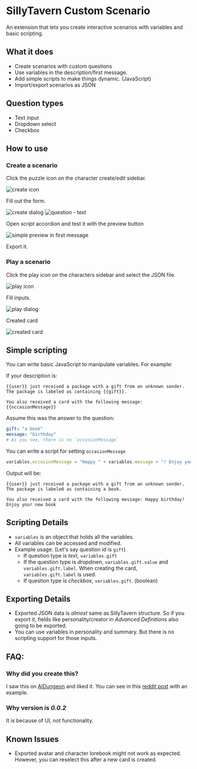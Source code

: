 # SillyTavern Custom Scenario

An extension that lets you create interactive scenarios with variables and basic scripting.

## What it does
- Create scenarios with custom questions
- Use variables in the description/first message.
- Add simple scripts to make things dynamic. (JavaScript)
- Import/export scenarios as JSON

## Question types
- Text input
- Dropdown select
- Checkbox

## How to use

### Create a scenario

Click the puzzle icon on the character create/edit sidebar.

![create icon](images/create-icon.png)

Fill out the form.

![create dialog](images/create-dialog.png)
![question - text](images/question-text.png)


Open _script_ accordion and test it with the preview button

![simple preview in first message](images/first-message-simple-preview.png)


Export it.

### Play a scenario

Click the play icon on the characters sidebar and select the JSON file.

![play icon](images/play-icon.png)

Fill inputs.

![play dialog](images/play-dialog.png)

Created card

![created card](images/created-card.png)

## Simple scripting
You can write basic JavaScript to manipulate variables. For example:

If your description is:
```
{{user}} just received a package with a gift from an unknown sender. The package is labeled as containing {{gift}}.

You also received a card with the following message: {{occasionMessage}}
```

Assume this was the answer to the question:
```yml
gift: "a book"
message: "birthday"
# As you see, there is no `occasionMessage`
```

You can write a script for setting `occasionMessage`
```js
variables.occasionMessage = "Happy " + variables.message + "! Enjoy your new " + variables.gift;
```

Output will be:
```
{{user}} just received a package with a gift from an unknown sender. The package is labeled as containing a book.

You also received a card with the following message: Happy birthday! Enjoy your new book
```

## Scripting Details
* `variables` is an object that holds all the variables.
* All variables can be accessed and modified.
* Example usage: (Let's say question id is `gift`)
    * If question type is _text_, `variables.gift`
    * If the question type is _dropdown_, `variables.gift.value` and `variables.gift.label`. When creating the card, `variables.gift.label` is used.
    * If question type is _checkbox_, `variables.gift`. (boolean)

## Exporting Details
* Exported JSON data is _almost_ same as SillyTavern structure. So if you export it, fields like personality/creator in _Advanced Definitions_ also going to be exported.
* You can use variables in personality and summary. But there is no scripting support for those inputs.



## FAQ:
### Why did you create this?
I saw this on [AIDungeon](https://play.aidungeon.com/) and liked it. You can see in this [reddit post](https://www.reddit.com/r/SillyTavernAI/comments/1i59jem/scenario_system_similar_to_ai_dungeon_nsfw_for/) with an example.

### Why version is _0.0.2_
It is because of UI, not functionality.

## Known Issues
* Exported avatar and character lorebook might not work as expected. However, you can reselect this after a new card is created.
